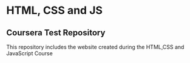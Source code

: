 # HTML, CSS and JS
## Coursera Test Repository<br>
This repository includes the website created during the HTML,CSS and JavaScript Course
